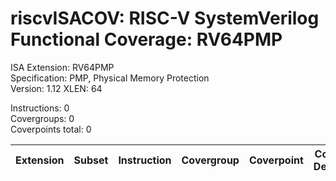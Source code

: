 # riscvISACOV: RISC-V SystemVerilog Functional Coverage: RV64PMP

ISA Extension: RV64PMP  
Specification: PMP, Physical Memory Protection  
Version:       1.12
XLEN:          64 

Instructions:  0  
Covergroups:   0  
Coverpoints total:   0  

| Extension | Subset | Instruction| Covergroup | Coverpoint     | Coverpoint Description | Coverpoint Level  |
| ----------| ------ | ---------- | ---------- | -------------- | ---------------------- | ----------------- |


